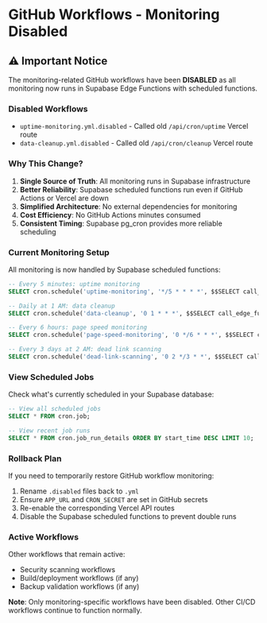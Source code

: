 # GitHub Workflows - Monitoring Disabled

## ⚠️ Important Notice

The monitoring-related GitHub workflows have been **DISABLED** as all monitoring now runs in Supabase Edge Functions with scheduled functions.

### Disabled Workflows
- `uptime-monitoring.yml.disabled` - Called old `/api/cron/uptime` Vercel route
- `data-cleanup.yml.disabled` - Called old `/api/cron/cleanup` Vercel route

### Why This Change?

1. **Single Source of Truth**: All monitoring runs in Supabase infrastructure
2. **Better Reliability**: Supabase scheduled functions run even if GitHub Actions or Vercel are down
3. **Simplified Architecture**: No external dependencies for monitoring
4. **Cost Efficiency**: No GitHub Actions minutes consumed
5. **Consistent Timing**: Supabase pg_cron provides more reliable scheduling

### Current Monitoring Setup

All monitoring is now handled by Supabase scheduled functions:

```sql
-- Every 5 minutes: uptime monitoring
SELECT cron.schedule('uptime-monitoring', '*/5 * * * *', $$SELECT call_edge_function('uptime-monitor');$$);

-- Daily at 1 AM: data cleanup
SELECT cron.schedule('data-cleanup', '0 1 * * *', $$SELECT call_edge_function('data-cleanup');$$);

-- Every 6 hours: page speed monitoring
SELECT cron.schedule('page-speed-monitoring', '0 */6 * * *', $$SELECT call_edge_function('page-speed-monitor');$$);

-- Every 3 days at 2 AM: dead link scanning
SELECT cron.schedule('dead-link-scanning', '0 2 */3 * *', $$SELECT call_edge_function('dead-link-batch-scanner');$$);
```

### View Scheduled Jobs

Check what's currently scheduled in your Supabase database:

```sql
-- View all scheduled jobs
SELECT * FROM cron.job;

-- View recent job runs
SELECT * FROM cron.job_run_details ORDER BY start_time DESC LIMIT 10;
```

### Rollback Plan

If you need to temporarily restore GitHub workflow monitoring:

1. Rename `.disabled` files back to `.yml`
2. Ensure `APP_URL` and `CRON_SECRET` are set in GitHub secrets
3. Re-enable the corresponding Vercel API routes
4. Disable the Supabase scheduled functions to prevent double runs

### Active Workflows

Other workflows that remain active:
- Security scanning workflows
- Build/deployment workflows (if any)
- Backup validation workflows (if any)

**Note**: Only monitoring-specific workflows have been disabled. Other CI/CD workflows continue to function normally.